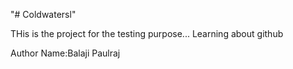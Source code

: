 "# Coldwatersl" 


THis is the project for the testing purpose... Learning about github




Author Name:Balaji Paulraj
